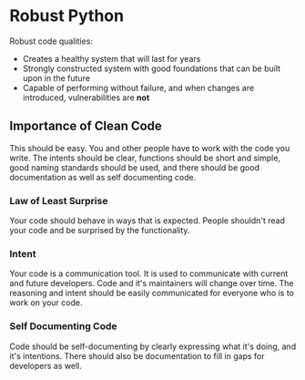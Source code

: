 # Robust Python

Robust code qualities:
  * Creates a healthy system that will last for years
  * Strongly constructed system with good foundations that can
    be built upon in the future
  * Capable of performing without failure, and when changes are introduced,
    vulnerabilities are **not**  

## Importance of Clean Code

This should be easy. You and other people have to work with the code you write.
The intents should be clear, functions should be short and simple, good naming
standards should be used, and there should be good documentation as well as 
self documenting code.

### Law of Least Surprise

Your code should behave in ways that is expected. People shouldn't read your code
and be surprised by the functionality.

### Intent

Your code is a communication tool. It is used to communicate with current and
future developers. Code and it's maintainers will change over time. The reasoning
and intent should be easily communicated for everyone who is to work on your code.

### Self Documenting Code

Code should be self-documenting by clearly expressing what it's doing, and it's intentions.
There should also be documentation to fill in gaps for developers as well.



